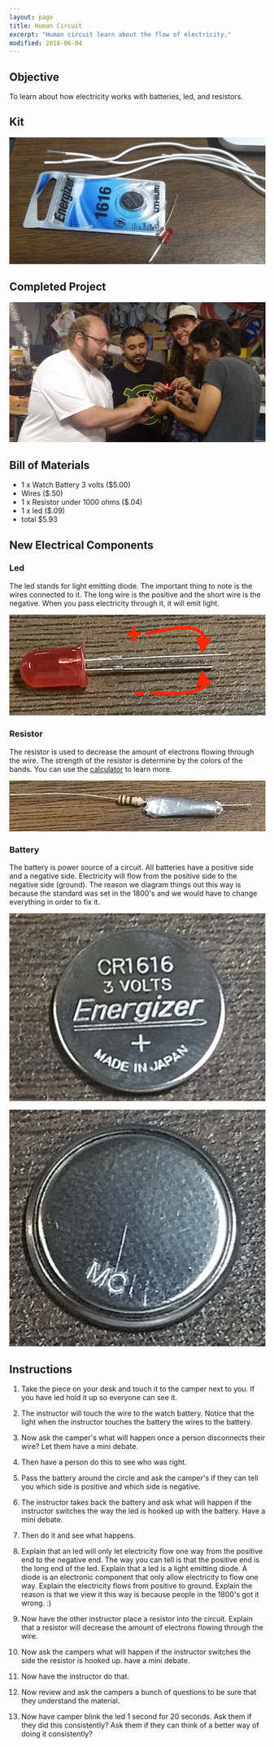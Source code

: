 ```yaml
---
layout: page
title: Human Circuit
excerpt: "Human circuit learn about the flow of electricity."
modified: 2018-06-04
---
```


## Objective

To learn about how electricity works with batteries, led, and resistors.

## Kit

![Project Kit](/images/summer-camp/day-1/human-circuit/project.jpg)

## Completed Project

![Human Circuit](/images/summer-camp/day-1/human-circuit/what-it-looks-like.jpg)

## Bill of Materials 

- 1 x Watch Battery 3 volts ($5.00)
- Wires ($.50)
- 1 x Resistor under 1000 ohms ($.04)
- 1 x led ($.09)
- total $5.93 

## New Electrical Components 

### Led

The led stands for light emitting diode.  The important thing to note is the wires connected to it.  The long wire is the positive and the short wire is the negative.  When you pass electricity through it, it will emit light.

![Led](/images/summer-camp/day-1/human-circuit/led.jpg)

### Resistor

The resistor is used to decrease the amount of electrons flowing through the wire.  The strength of the resistor is determine by the colors of the bands.  You can use the [calculator](https://www.allaboutcircuits.com/tools/resistor-color-code-calculator/) to learn more.

![Resistor](/images/summer-camp/day-1/human-circuit/resistor.jpg)


### Battery

The battery is power source of a circuit.  All batteries have a positive side and a negative side.  Electricity will flow from the positive side to the negative side (ground).  The reason we diagram things out this way is because the standard was set in the 1800's and we would have to change everything in order to fix it.

![Battery Positive](/images/summer-camp/day-1/human-circuit/positive-battery.jpg)

![Battery Negative](/images/summer-camp/day-1/human-circuit/negative-battery.jpg)


## Instructions

1) Take the piece on your desk and touch it to the camper next to you.  If you have led hold it up so everyone can see it.

2) The instructor will touch the wire to the watch battery.  Notice that the light when the instructor touches the battery the wires to the battery.  

3) Now ask the camper's what will happen once a person disconnects their wire?  Let them have a mini debate.

4) Then have a person do this to see who was right.

5) Pass the battery around the circle and ask the camper's if they can tell you which side is positive and which side is negative.

6) The instructor takes back the battery and ask what will happen if the instructor switches the way the led is hooked up with the battery.  Have a mini debate.

7) Then do it and see what happens.

8) Explain that an led will only let electricity flow one way from the positive end to the negative end.  The way you can tell is that the positive end is the long end of the led.  Explain that a led is a light emitting diode.  A diode is an electronic component that only allow electricity to flow one way.  Explain the electricity flows from positive to ground.  Explain the reason is that we view it this way is because people in the 1800's got it wrong. :)

9) Now have the other instructor place a resistor into the circuit.  Explain that a resistor will decrease the amount of electrons flowing through the wire.  

10) Now ask the campers what will happen if the instructor switches the side the resistor is hooked up.  have a mini debate.

11) Now have the instructor do that.

12) Now review and ask the campers a bunch of questions to be sure that they understand the material.

13) Now have camper blink the led 1 second for 20 seconds.  Ask them if they did this consistently? Ask them if they can think of a better way of doing it consistently? 
